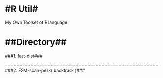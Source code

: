 
#R Util#
==========================================

My Own Toolset of R language

##Directory##
======================================================
###1. fast-dist###


	

======================================================
###2. FSM-scan-peak( backtrack )###